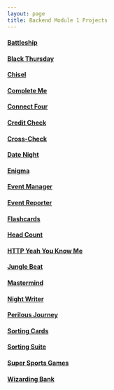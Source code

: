 ```yaml
---
layout: page
title: Backend Module 1 Projects
---
```


#### [Battleship](./battleship)

#### [Black Thursday](./black_thursday)

#### [Chisel](./chisel)

#### [Complete Me](./complete_me)

#### [Connect Four](./connect_four)

#### [Credit Check](./credit_check)

#### [Cross-Check](./cross_check)

#### [Date Night](./date_night)

#### [Enigma](./enigma)

#### [Event Manager](./eventmanager)

#### [Event Reporter](./event_reporter)

#### [Flashcards](./flashcards)

#### [Head Count](./headcount)

#### [HTTP Yeah You Know Me](./http_yeah_you_know_me)

#### [Jungle Beat](./jungle_beat)

#### [Mastermind](./mastermind)

#### [Night Writer](./night_writer)

#### [Perilous Journey](./perilous_journey)

#### [Sorting Cards](./sorting_cards)

#### [Sorting Suite](./sorting_suite)

#### [Super Sports Games](./super_sports_games)

#### [Wizarding Bank](./wizarding_bank)
